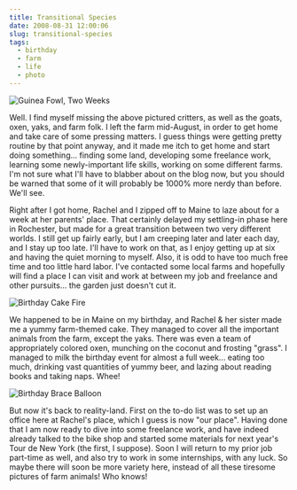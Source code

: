 ```yaml
---
title: Transitional Species
date: 2008-08-31 12:00:06
slug: transitional-species
tags:
  - birthday
  - farm
  - life
  - photo
---
```


![Guinea Fowl, Two Weeks](2704218284.jpg)

Well. I find myself missing the above pictured critters, as well as
the goats, oxen, yaks, and farm folk. I left the farm mid-August,
in order to get home and take care of some pressing matters. I
guess things were getting pretty routine by that point anyway, and
it made me itch to get home and start doing something... finding
some land, developing some freelance work, learning some
newly-important life skills, working on some different farms. I'm
not sure what I'll have to blabber about on the blog now, but you
should be warned that some of it will probably be 1000% more nerdy
than before. We'll see.

Right after I got home, Rachel and I zipped off to Maine to laze
about for a week at her parents' place. That certainly delayed my
settling-in phase here in Rochester, but made for a great
transition between two very different worlds. I still get up fairly
early, but I am creeping later and later each day, and I stay up
too late. I'll have to work on that, as I enjoy getting up at six
and having the quiet morning to myself. Also, it is odd to have too
much free time and too little hard labor. I've contacted some local
farms and hopefully will find a place I can visit and work at
between my job and freelance and other pursuits... the garden just
doesn't cut it.

![Birthday Cake Fire](2810083764.jpg)

We happened to be in Maine on my birthday, and Rachel & her sister
made me a yummy farm-themed cake. They managed to cover all the
important animals from the farm, except the yaks. There was even a
team of appropriately colored oxen, munching on the coconut and
frosting "grass". I managed to milk the birthday event for almost a
full week... eating too much, drinking vast quantities of yummy
beer, and lazing about reading books and taking naps. Whee!

![Birthday Brace Balloon](2809268799.jpg)

But now it's back to reality-land. First on the to-do list was to
set up an office here at Rachel's place, which I guess is now "our
place". Having done that I am now ready to dive into some freelance
work, and have indeed already talked to the bike shop and started
some materials for next year's Tour de New York (the first, I
suppose). Soon I will return to my prior job part-time as well, and
also try to work in some internships, with any luck. So maybe there
will soon be more variety here, instead of all these tiresome
pictures of farm animals! Who knows!
